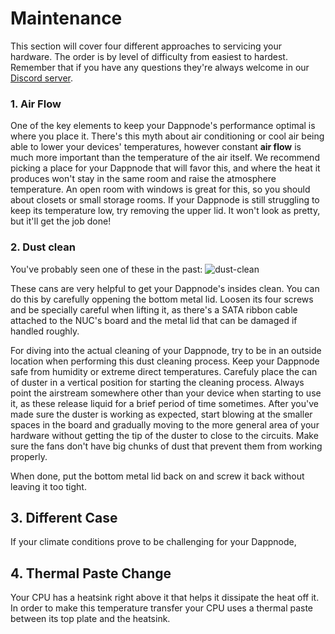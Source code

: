 # Maintenance

This section will cover four different approaches to servicing your hardware. The order is by level of difficulty from easiest to hardest. Remember that if you have any questions they're always welcome in our [Discord server](https://discord.gg/dappnode).

### 1. Air Flow

One of the key elements to keep your Dappnode's performance optimal is where you place it. There's this myth about air conditioning or cool air being able to lower your devices' temperatures, however constant **air flow** is much more important than the temperature of the air itself. We recommend picking a place for your Dappnode that will favor this, and where the heat it produces won't stay in the same room and raise the atmosphere temperature. An open room with windows is great for this, so you should about closets or small storage rooms. If your Dappnode is still struggling to keep its temperature low, try removing the upper lid. It won't look as pretty, but it'll get the job done!

### 2. Dust clean

You've probably seen one of these in the past:
![dust-clean](https://github.com/dappnode/DAppNodeDocs/assets/75956027/36cdf8fa-e012-40ec-ac6a-d0c8fb5b3abc)

These cans are very helpful to get your Dappnode's insides clean. You can do this by carefully oppening the bottom metal lid. Loosen its four screws and be specially careful when lifting it, as there's a SATA ribbon cable attached to the NUC's board and the metal lid that can be damaged if handled roughly.

For diving into the actual cleaning of your Dappnode, try to be in an outside location when performing this dust cleaning process. Keep your Dappnode safe from humidity or extreme direct temperatures. Carefuly place the can of duster in a vertical position for starting the cleaning process. Always point the airstream somewhere other than your device when starting to use it, as these release liquid for a brief period of time sometimes. After you've made sure the duster is working as expected, start blowing at the smaller spaces in the board and gradually moving to the more general area of your hardware without getting the tip of the duster to close to the circuits. Make sure the fans don't have big chunks of dust that prevent them from working properly.

When done, put the bottom metal lid back on and screw it back without leaving it too tight.

## 3. Different Case

If your climate conditions prove to be challenging for your Dappnode,

## 4. Thermal Paste Change

Your CPU has a heatsink right above it that helps it dissipate the heat off it. In order to make this temperature transfer your CPU uses a thermal paste between its top plate and the heatsink.
